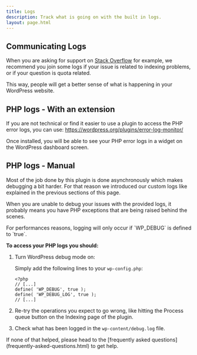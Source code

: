```yaml
---
title: Logs
description: Track what is going on with the built in logs.
layout: page.html
---
```


## Communicating Logs

When you are asking for support on [Stack Overflow](http://stackoverflow.com/questions/tagged/algolia+wordpress) for example, we recommend you join some logs if your issue is related to indexing problems, or if your question is quota related.

This way, people will get a better sense of what is happening in your WordPress website.

## PHP logs - With an extension

If you are not technical or find it easier to use a plugin to access the PHP error logs, you can use: https://wordpress.org/plugins/error-log-monitor/

Once installed, you will be able to see your PHP error logs in a widget on the WordPress dashboard screen.

## PHP logs - Manual

Most of the job done by this plugin is done asynchronously which makes debugging a bit harder.
For that reason we introduced our custom logs like explained in the previous sections of this page.

When you are unable to debug your issues with the provided logs, it probably means you have PHP exceptions that are being raised behind the scenes.

<div class="alert alert-warning">For performances reasons, logging will only occur if `WP_DEBUG` is defined to `true`.</div>

**To access your PHP logs you should:**

1. Turn WordPress debug mode on:

	Simply add the following lines to your `wp-config.php`:

	```
	<?php
	// [...]
	define( 'WP_DEBUG', true );
	define( 'WP_DEBUG_LOG', true );
	// [...]
	```

2. Re-try the operations you expect to go wrong, like hitting the <span class="wp-btn">Process queue</span> button on the Indexing page of the plugin.
3. Check what has been logged in the `wp-content/debug.log` file.

<div class="alert alert-info">If none of that helped, please head to the [frequently asked questions](frequently-asked-questions.html) to get help.</div>
